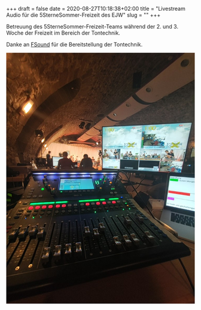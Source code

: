 +++
draft = false
date = 2020-08-27T10:18:38+02:00
title = "Livestream Audio für die 5SterneSommer-Freizeit des EJW"
slug = ""
+++

Betreuung des 5SterneSommer-Freizeit-Teams während der 2. und 3. Woche der Freizeit im Bereich der Tontechnik.

Danke an [FSound](https://fsound.de) für die Bereitstellung der Tontechnik.

![IMG_20200820_095913](/static/images/IMG_20200820_095913.png)
